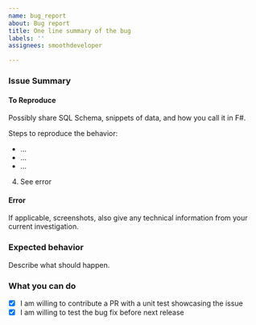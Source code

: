 ```yaml
---
name: bug_report
about: Bug report
title: One line summary of the bug
labels: ''
assignees: smoothdeveloper

---
```


### Issue Summary 


#### To Reproduce

Possibly share SQL Schema, snippets of data, and how you call it in F#.

Steps to reproduce the behavior:
* ...
* ...
* ...
4. See error

#### Error

If applicable, screenshots, also give any technical information from your current investigation.

### Expected behavior

Describe what should happen.

### What you can do

* [x] I am willing to contribute a PR with a unit test showcasing the issue
* [x] I am willing to test the bug fix before next release

